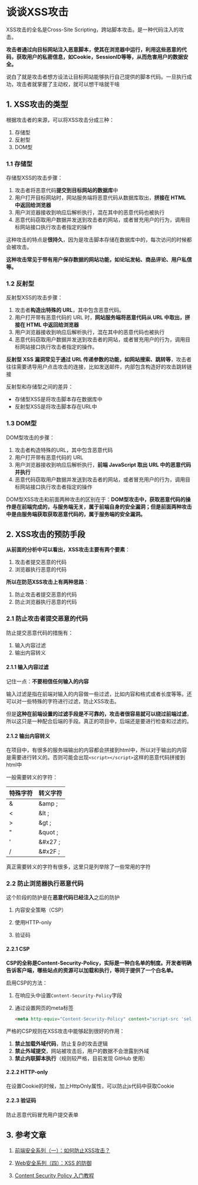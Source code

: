 # 谈谈XSS攻击

XSS攻击的全名是Cross-Site Scripting，跨站脚本攻击。是一种代码注入的攻击。

**攻击者通过向目标网站注入恶意脚本，使其在浏览器中运行，利用这些恶意的代码，获取用户的私密信息，如Cookie，SessionID等等，从而危害用户的数据安全。**

说白了就是攻击者想方设法让目标网站能够执行自己提供的脚本代码。一旦执行成功，攻击者就掌握了主动权，就可以想干啥就干啥

## 1. XSS攻击的类型

根据攻击者的来源，可以将XSS攻击分成三种：

1. 存储型
2. 反射型
3. DOM型

### 1.1 存储型

存储型XSS的攻击步骤：

1. 攻击者将恶意代码**提交到目标网站的数据库**中
2. 用户打开目标网站时，网站服务端将恶意代码从数据库取出，**拼接在 HTML 中返回给浏览器**
3. 用户浏览器接收到响应后解析执行，混在其中的恶意代码也被执行
4. 恶意代码窃取用户数据并发送到攻击者的网站，或者冒充用户的行为，调用目标网站接口执行攻击者指定的操作

这种攻击的特点是**很持久**，因为是攻击脚本存储在数据库中的，每次访问的时候都会被攻击。

**这种攻击常见于带有用户保存数据的网站功能，如论坛发帖、商品评论、用户私信等。**



### 1.2 反射型

反射型XSS的攻击步骤：

1. 攻击者**构造出特殊的 URL**，其中包含恶意代码。
2. 用户打开带有恶意代码的 URL 时，**网站服务端将恶意代码从 URL 中取出，拼接在 HTML 中返回给浏览器**
3. 用户浏览器接收到响应后解析执行，混在其中的恶意代码也被执行
4. 恶意代码窃取用户数据并发送到攻击者的网站，或者冒充用户的行为，调用目标网站接口执行攻击者指定的操作。

**反射型 XSS 漏洞常见于通过 URL 传递参数的功能，如网站搜索、跳转等**，攻击者往往需要诱导用户点击攻击的连接，比如发送邮件，内部包含构造好的攻击跳转链接

反射型和存储型之间的差异：

- 存储型XSS是将攻击脚本存在数据库中
- 反射型XSS是将攻击脚本存在URL中



### 1.3 DOM型

DOM型攻击的步骤：

1. 攻击者构造特殊的URL，其中包含恶意代码
2. 用户打开带有恶意代码的 URL
3. 用户浏览器接收到响应后解析执行，**前端 JavaScript 取出 URL 中的恶意代码并执行**
4. 恶意代码窃取用户数据并发送到攻击者的网站，或者冒充用户的行为，调用目标网站接口执行攻击者指定的操作

DOM型XSS攻击和前面两种攻击的区别在于：**DOM型攻击中，获取恶意代码的操作是在前端完成的，与服务端无关，属于前端自身的安全漏洞；但是前面两种攻击中是由服务端获取获取恶意代码的，属于服务端的安全漏洞。**



## 2. XSS攻击的预防手段

**从前面的分析中可以看出，XSS攻击主要有两个要素**：

1. 攻击者提交恶意的代码
2. 浏览器执行恶意的代码

**所以在防范XSS攻击上有两种思路**：

1. 防止攻击者提交恶意的代码
2. 防止浏览器执行恶意的代码

### 2.1 防止攻击者提交恶意的代码

防止提交恶意代码的措施有：

1. 输入内容过滤
2. 输出内容转义

#### 2.1.1 输入内容过滤

记住一点：**不要相信任何输入的内容**

输入过滤是指在前端对输入的内容做一些过滤，比如内容和格式或者长度等等。还可以对一些特殊的字符进行过滤，防止XSS攻击。

但是**这种在前端设置的过滤手段是不可靠的，攻击者很容易就可以绕过前端过滤**，所以这只是一种配合后端的手段。真正的项目中，后端还是要进行检查和过滤的。

#### 2.1.2 输出内容转义

在项目中，有很多的服务端输出的内容都会拼接到html中，所以对于输出的内容是需要进行转义的。否则可能会出现`<script></script>`这样的恶意代码拼接到html中

一般需要转义的字符：

| 特殊字符 | 转义字符 |
| -------- | -------- |
| &        | &amp ;   |
| <        | &lt ;    |
| >        | &gt ;    |
| "        | &quot ;  |
| '        | &#x27 ;  |
| /        | &#x2F ;  |

真正需要转义的字符有很多，这里只是列举除了一些常用的字符



### 2.2 防止浏览器执行恶意代码

这个阶段的防护是在**恶意代码已经注入**之后的防护

1. 内容安全策略（CSP）

2. 使用HTTP-only

3. 验证码

#### 2.2.1 CSP

**CSP的全称是Content-Security-Policy，实际是一种白名单的制度。开发者明确告诉客户端，哪些站点的资源可以加载和执行，等同于提供了一个白名单。**

启用CSP的方法：

1. 在响应头中设置`Content-Security-Policy`字段

2. 通过设置网页的meta标签

   ```html
   <meta http-equiv="Content-Security-Policy" content="script-src 'self'; object-src 'none'; style-src cdn.example.org third-party.org; child-src https:">
   ```

严格的CSP规则在XSS攻击中能够起到很好的作用：

1. **禁止加载外域代码**，防止复杂的攻击逻辑
2. **禁止外域提交**，网站被攻击后，用户的数据不会泄露到外域
3. **禁止内联脚本执行**（规则较严格，目前发现 GitHub 使用）

#### 2.2.2 HTTP-only

在设置Cookie的时候，加上HttpOnly属性，可以防止js代码中获取Cookie

#### 2.2.3 验证码

防止恶意代码冒充用户提交表单



## 3. 参考文章

1. [前端安全系列（一）：如何防止XSS攻击？](https://juejin.im/post/5bad9140e51d450e935c6d64#heading-23)

2. [Web安全系列（四）：XSS 的防御](https://juejin.im/post/5bac9e21f265da0afe62ec1b#heading-7)

3. [Content Security Policy 入门教程](http://www.ruanyifeng.com/blog/2016/09/csp.html)

